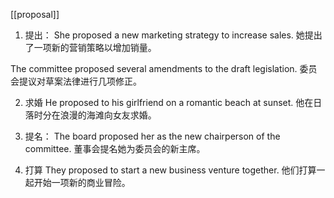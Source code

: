 [[proposal]]
1. 提出：
She proposed a new marketing strategy to increase sales.
她提出了一项新的营销策略以增加销量。

The committee proposed several amendments to the draft legislation.
委员会提议对草案法律进行几项修正。

2. 求婚
He proposed to his girlfriend on a romantic beach at sunset.
他在日落时分在浪漫的海滩向女友求婚。

3. 提名：
The board proposed her as the new chairperson of the committee.
董事会提名她为委员会的新主席。

4. 打算
They proposed to start a new business venture together.
他们打算一起开始一项新的商业冒险。


